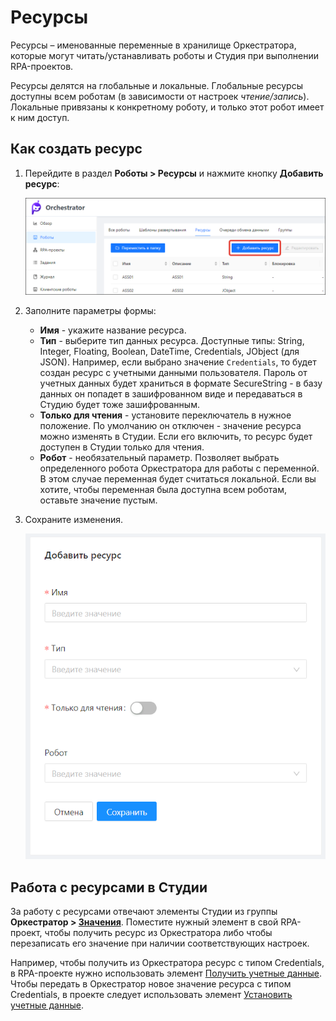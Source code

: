 # Ресурсы

Ресурсы – именованные переменные в хранилище Оркестратора, которые могут читать/устанавливать роботы и Студия при выполнении RPA-проектов. 

Ресурсы делятся на глобальные и локальные. Глобальные ресурсы доступны всем роботам (в зависимости от настроек *чтение/запись*). Локальные привязаны к конкретному роботу, и только этот робот имеет к ним доступ.

## Как создать ресурс

1. Перейдите в раздел **Роботы > Ресурсы** и нажмите кнопку **Добавить ресурс**:

   ![](<../../.gitbook/assets1/robot-assets.png>)

2. Заполните параметры формы:
   * **Имя** - укажите название ресурса.
   * **Тип** - выберите тип данных ресурса. Доступные типы: String, Integer, Floating, Boolean, DateTime, Сredentials, JObject (для JSON). Например, если выбрано значение `Сredentials`, то будет создан ресурс с учетными данными пользователя. Пароль от учетных данных будет храниться в формате SecureString - в базу данных он попадет в зашифрованном виде и передаваться в Студию будет тоже зашифрованным.
   * **Только для чтения** - установите переключатель в нужное положение. По умолчанию он отключен - значение ресурса можно изменять в Студии. Если его включить, то ресурс будет доступен в Студии только для чтения.
   * **Робот** - необязательный параметр. Позволяет выбрать определенного робота Оркестратора для работы с переменной. В этом случае переменная будет считаться локальной. Если вы хотите, чтобы переменная была доступна всем роботам, оставьте значение пустым.
3. Сохраните изменения.

   ![](<../../.gitbook/assets/Добавление ресурса.png>)



## Работа с ресурсами в Студии

За работу с ресурсами отвечают элементы Студии из группы **Оркестратор > [Значения](https://docs.primo-rpa.ru/primo-rpa/g_elements/el_basic/els_orch/els_assets)**. Поместите нужный элемент в свой RPA-проект, чтобы получить ресурс из Оркестратора либо чтобы перезаписать его значение при наличии соответствующих настроек.

Например, чтобы получить из Оркестратора ресурс с типом Сredentials, в RPA-проекте нужно использовать элемент [Получить учетные данные](https://docs.primo-rpa.ru/primo-rpa/g_elements/osnovnye-elementy/orkestrator/els_assets/el_orch_getcredentials). Чтобы передать в Оркестратор новое значение ресурса с типом Сredentials, в проекте следует использовать элемент [Установить учетные данные](https://docs.primo-rpa.ru/primo-rpa/g_elements/el_basic/els_orch/els_assets/el_orch_setcredentials).
